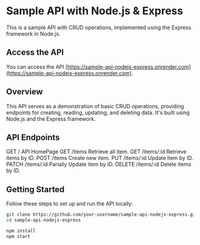 # Sample API with Node.js & Express

This is a sample API with CRUD operations, implemented using the Express framework in Node.js.

## Access the API

You can access the API [https://sample-api-nodejs-express.onrender.com](https://sample-api-nodejs-express.onrender.com).

## Overview

This API serves as a demonstration of basic CRUD operations, providing endpoints for creating, reading, updating, and deleting data. It's built using Node.js and the Express framework.

## API Endpoints

GET / API HomePage
GET /items Retrieve all item.
GET /items/:id Retrieve items by ID.
POST /items Create new item.
PUT /items/:id Update item by ID.
PATCH /items/:id Parially Update item by ID.
DELETE /items/:id Delete items by ID.

## Getting Started

Follow these steps to set up and run the API locally:

```bash
git clone https://github.com/your-username/sample-api-nodejs-express.git
cd sample-api-nodejs-express

npm install
npm start
```

